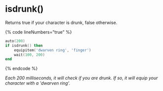 # isdrunk()

Returns true if your character is drunk, false otherwise.

{% code lineNumbers="true" %}
```lua
auto(200)
if isdrunk() then
	equipitem('dwarven ring', 'finger')
	wait(100, 200)
end
```
{% endcode %}

_Each 200 milliseconds, it will check if you are drunk. If so, it will equip your character with a 'dwarven ring'._